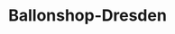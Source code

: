 ---
title: "Ballonshop-Dresden"
url: /dresden/ballonshop-dresden-loewenhainer-strasse/
shop: Partyzubehör
---